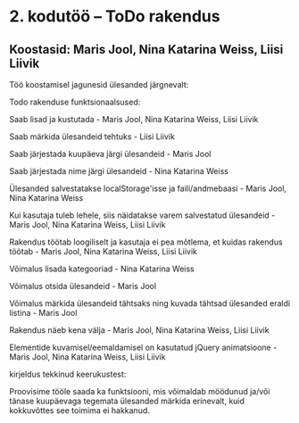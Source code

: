 # 2. kodutöö – ToDo rakendus

## Koostasid: Maris Jool, Nina Katarina Weiss, Liisi Liivik


Töö koostamisel jagunesid ülesanded järgnevalt:

Todo rakenduse funktsionaalsused:

Saab lisad ja kustutada -  Maris Jool, Nina Katarina Weiss, Liisi Liivik

Saab märkida ülesandeid tehtuks - Liisi Liivik

Saab järjestada kuupäeva järgi ülesandeid - Maris Jool

Saab järjestada nime järgi ülesandeid - Nina Katarina Weiss

Ülesanded salvestatakse localStorage'isse ja faili/andmebaasi -  Maris Jool, Nina Katarina Weiss

Kui kasutaja tuleb lehele, siis näidatakse varem salvestatud ülesandeid -  Maris Jool, Nina Katarina Weiss, Liisi Liivik

Rakendus töötab loogiliselt ja kasutaja ei pea mõtlema, et kuidas rakendus töötab -  Maris Jool, Nina Katarina Weiss, Liisi Liivik

Võimalus lisada kategooriad - Nina Katarina Weiss

Võimalus otsida ülesandeid - Maris Jool

Võimalus märkida ülesandeid tähtsaks ning kuvada tähtsad ülesanded eraldi listina - Maris Jool

Rakendus näeb kena välja -  Maris Jool, Nina Katarina Weiss, Liisi Liivik

Elementide kuvamisel/eemaldamisel on kasutatud jQuery animatsioone -  Maris Jool, Nina Katarina Weiss, Liisi Liivik

kirjeldus tekkinud keerukustest:

Proovisime tööle saada ka funktsiooni, mis võimaldab möödunud ja/või tänase kuupäevaga tegemata ülesanded märkida erinevalt, kuid kokkuvõttes see toimima ei hakkanud.
